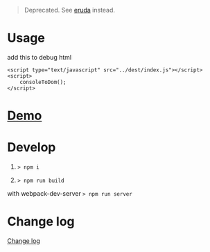 > Deprecated. See [eruda](https://github.com/liriliri/eruda) instead.

# Usage

add this to debug html

```
<script type="text/javascript" src="../dest/index.js"></script>
<script>
    consoleToDom();
</script>
```

# [Demo](http://vivaxy.github.io/console-to-dom/demo)

# Develop

1. `> npm i`

2. `> npm run build`

with webpack-dev-server `> npm run server`

# Change log

[Change log](CHANGELOG.md)
